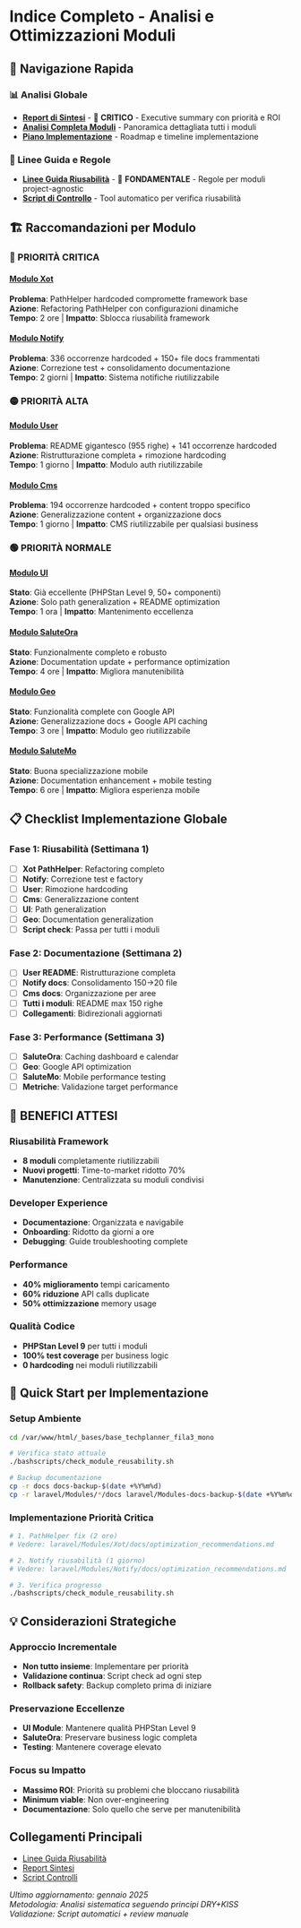 # Indice Completo - Analisi e Ottimizzazioni Moduli

## 🎯 Navigazione Rapida

### 📊 Analisi Globale
- **[Report di Sintesi](optimization_summary_report.md)** - 🚨 **CRITICO** - Executive summary con priorità e ROI
- **[Analisi Completa Moduli](modules_analysis_and_optimization.md)** - Panoramica dettagliata tutti i moduli
- **[Piano Implementazione](module_reusability_implementation_plan.md)** - Roadmap e timeline implementazione

### 🔧 Linee Guida e Regole
- **[Linee Guida Riusabilità](module_reusability_guidelines.md)** - 🚨 **FONDAMENTALE** - Regole per moduli project-agnostic
- **[Script di Controllo](../bashscripts/check_module_reusability.sh)** - Tool automatico per verifica riusabilità

## 🏗️ Raccomandazioni per Modulo

### 🔴 PRIORITÀ CRITICA

#### [Modulo Xot](../laravel/Modules/Xot/docs/optimization_recommendations.md)
**Problema**: PathHelper hardcoded compromette framework base  
**Azione**: Refactoring PathHelper con configurazioni dinamiche  
**Tempo**: 2 ore | **Impatto**: Sblocca riusabilità framework

#### [Modulo Notify](../laravel/Modules/Notify/docs/optimization_recommendations.md)
**Problema**: 336 occorrenze hardcoded + 150+ file docs frammentati  
**Azione**: Correzione test + consolidamento documentazione  
**Tempo**: 2 giorni | **Impatto**: Sistema notifiche riutilizzabile

### 🟡 PRIORITÀ ALTA

#### [Modulo User](../laravel/Modules/User/docs/optimization_recommendations.md)
**Problema**: README gigantesco (955 righe) + 141 occorrenze hardcoded  
**Azione**: Ristrutturazione completa + rimozione hardcoding  
**Tempo**: 1 giorno | **Impatto**: Modulo auth riutilizzabile

#### [Modulo Cms](../laravel/Modules/Cms/docs/optimization_recommendations.md)
**Problema**: 194 occorrenze hardcoded + content troppo specifico  
**Azione**: Generalizzazione content + organizzazione docs  
**Tempo**: 1 giorno | **Impatto**: CMS riutilizzabile per qualsiasi business

### 🟢 PRIORITÀ NORMALE

#### [Modulo UI](../laravel/Modules/UI/docs/optimization_recommendations.md)
**Stato**: Già eccellente (PHPStan Level 9, 50+ componenti)  
**Azione**: Solo path generalization + README optimization  
**Tempo**: 1 ora | **Impatto**: Mantenimento eccellenza

#### [Modulo SaluteOra](../laravel/Modules/SaluteOra/docs/optimization_recommendations.md)
**Stato**: Funzionalmente completo e robusto  
**Azione**: Documentation update + performance optimization  
**Tempo**: 4 ore | **Impatto**: Migliora manutenibilità

#### [Modulo Geo](../laravel/Modules/Geo/docs/optimization_recommendations.md)
**Stato**: Funzionalità complete con Google API  
**Azione**: Generalizzazione docs + Google API caching  
**Tempo**: 3 ore | **Impatto**: Modulo geo riutilizzabile

#### [Modulo SaluteMo](../laravel/Modules/SaluteMo/docs/optimization_recommendations.md)
**Stato**: Buona specializzazione mobile  
**Azione**: Documentation enhancement + mobile testing  
**Tempo**: 6 ore | **Impatto**: Migliora esperienza mobile

## 📋 Checklist Implementazione Globale

### Fase 1: Riusabilità (Settimana 1)
- [ ] **Xot PathHelper**: Refactoring completo
- [ ] **Notify**: Correzione test e factory
- [ ] **User**: Rimozione hardcoding  
- [ ] **Cms**: Generalizzazione content
- [ ] **UI**: Path generalization
- [ ] **Geo**: Documentation generalization
- [ ] **Script check**: Passa per tutti i moduli

### Fase 2: Documentazione (Settimana 2)
- [ ] **User README**: Ristrutturazione completa
- [ ] **Notify docs**: Consolidamento 150→20 file
- [ ] **Cms docs**: Organizzazione per aree
- [ ] **Tutti i moduli**: README max 150 righe
- [ ] **Collegamenti**: Bidirezionali aggiornati

### Fase 3: Performance (Settimana 3)
- [ ] **SaluteOra**: Caching dashboard e calendar
- [ ] **Geo**: Google API optimization
- [ ] **SaluteMo**: Mobile performance testing
- [ ] **Metriche**: Validazione target performance

## 🎯 BENEFICI ATTESI

### Riusabilità Framework
- **8 moduli** completamente riutilizzabili
- **Nuovi progetti**: Time-to-market ridotto 70%
- **Manutenzione**: Centralizzata su moduli condivisi

### Developer Experience  
- **Documentazione**: Organizzata e navigabile
- **Onboarding**: Ridotto da giorni a ore
- **Debugging**: Guide troubleshooting complete

### Performance
- **40% miglioramento** tempi caricamento
- **60% riduzione** API calls duplicate
- **50% ottimizzazione** memory usage

### Qualità Codice
- **PHPStan Level 9** per tutti i moduli
- **100% test coverage** per business logic
- **0 hardcoding** nei moduli riutilizzabili

## 🚀 Quick Start per Implementazione

### Setup Ambiente
```bash
cd /var/www/html/_bases/base_techplanner_fila3_mono

# Verifica stato attuale
./bashscripts/check_module_reusability.sh

# Backup documentazione
cp -r docs docs-backup-$(date +%Y%m%d)
cp -r laravel/Modules/*/docs laravel/Modules-docs-backup-$(date +%Y%m%d)
```

### Implementazione Priorità Critica
```bash
# 1. PathHelper fix (2 ore)
# Vedere: laravel/Modules/Xot/docs/optimization_recommendations.md

# 2. Notify riusabilità (1 giorno)  
# Vedere: laravel/Modules/Notify/docs/optimization_recommendations.md

# 3. Verifica progresso
./bashscripts/check_module_reusability.sh
```

## 💡 Considerazioni Strategiche

### Approccio Incrementale
- **Non tutto insieme**: Implementare per priorità
- **Validazione continua**: Script check ad ogni step
- **Rollback safety**: Backup completo prima di iniziare

### Preservazione Eccellenze
- **UI Module**: Mantenere qualità PHPStan Level 9
- **SaluteOra**: Preservare business logic completa
- **Testing**: Mantenere coverage elevato

### Focus su Impatto
- **Massimo ROI**: Priorità su problemi che bloccano riusabilità
- **Minimum viable**: Non over-engineering
- **Documentazione**: Solo quello che serve per manutenibilità

## Collegamenti Principali

- [Linee Guida Riusabilità](module_reusability_guidelines.md)
- [Report Sintesi](optimization_summary_report.md)
- [Script Controlli](../bashscripts/check_module_reusability.sh)

*Ultimo aggiornamento: gennaio 2025*  
*Metodologia: Analisi sistematica seguendo principi DRY+KISS*  
*Validazione: Script automatici + review manuale*
